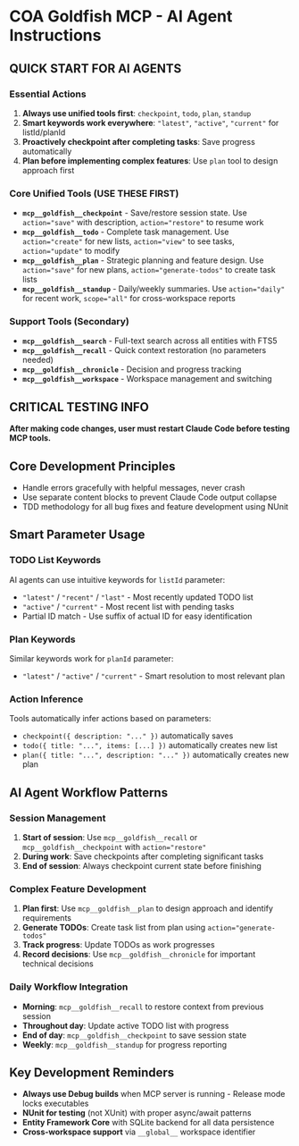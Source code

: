 # COA Goldfish MCP - AI Agent Instructions

## QUICK START FOR AI AGENTS

### Essential Actions
1. **Always use unified tools first**: `checkpoint`, `todo`, `plan`, `standup`
2. **Smart keywords work everywhere**: `"latest"`, `"active"`, `"current"` for listId/planId
3. **Proactively checkpoint after completing tasks**: Save progress automatically
4. **Plan before implementing complex features**: Use `plan` tool to design approach first

### Core Unified Tools (USE THESE FIRST)
- **`mcp__goldfish__checkpoint`** - Save/restore session state. Use `action="save"` with description, `action="restore"` to resume work
- **`mcp__goldfish__todo`** - Complete task management. Use `action="create"` for new lists, `action="view"` to see tasks, `action="update"` to modify
- **`mcp__goldfish__plan`** - Strategic planning and feature design. Use `action="save"` for new plans, `action="generate-todos"` to create task lists
- **`mcp__goldfish__standup`** - Daily/weekly summaries. Use `action="daily"` for recent work, `scope="all"` for cross-workspace reports

### Support Tools (Secondary)
- **`mcp__goldfish__search`** - Full-text search across all entities with FTS5 
- **`mcp__goldfish__recall`** - Quick context restoration (no parameters needed)
- **`mcp__goldfish__chronicle`** - Decision and progress tracking
- **`mcp__goldfish__workspace`** - Workspace management and switching

## CRITICAL TESTING INFO
**After making code changes, user must restart Claude Code before testing MCP tools.**

## Core Development Principles
- Handle errors gracefully with helpful messages, never crash
- Use separate content blocks to prevent Claude Code output collapse
- TDD methodology for all bug fixes and feature development using NUnit

## Smart Parameter Usage

### TODO List Keywords
AI agents can use intuitive keywords for `listId` parameter:
- `"latest"` / `"recent"` / `"last"` - Most recently updated TODO list
- `"active"` / `"current"` - Most recent list with pending tasks
- Partial ID match - Use suffix of actual ID for easy identification

### Plan Keywords  
Similar keywords work for `planId` parameter:
- `"latest"` / `"active"` / `"current"` - Smart resolution to most relevant plan

### Action Inference
Tools automatically infer actions based on parameters:
- `checkpoint({ description: "..." })` automatically saves
- `todo({ title: "...", items: [...] })` automatically creates new list
- `plan({ title: "...", description: "..." })` automatically creates new plan

## AI Agent Workflow Patterns

### Session Management
1. **Start of session**: Use `mcp__goldfish__recall` or `mcp__goldfish__checkpoint` with `action="restore"`
2. **During work**: Save checkpoints after completing significant tasks
3. **End of session**: Always checkpoint current state before finishing

### Complex Feature Development
1. **Plan first**: Use `mcp__goldfish__plan` to design approach and identify requirements
2. **Generate TODOs**: Create task list from plan using `action="generate-todos"`
3. **Track progress**: Update TODOs as work progresses
4. **Record decisions**: Use `mcp__goldfish__chronicle` for important technical decisions

### Daily Workflow Integration
- **Morning**: `mcp__goldfish__recall` to restore context from previous session
- **Throughout day**: Update active TODO list with progress
- **End of day**: `mcp__goldfish__checkpoint` to save session state
- **Weekly**: `mcp__goldfish__standup` for progress reporting

## Key Development Reminders
- **Always use Debug builds** when MCP server is running - Release mode locks executables
- **NUnit for testing** (not XUnit) with proper async/await patterns
- **Entity Framework Core** with SQLite backend for all data persistence
- **Cross-workspace support** via `__global__` workspace identifier